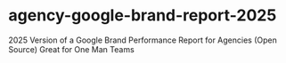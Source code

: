 # agency-google-brand-report-2025
2025 Version of a Google Brand Performance Report for Agencies (Open Source) Great for One Man Teams
